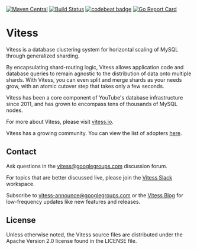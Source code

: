 [![Maven Central](https://maven-badges.herokuapp.com/maven-central/io.vitess/vitess-jdbc/badge.svg)](https://maven-badges.herokuapp.com/maven-central/io.vitess/vitess-jdbc)
[![Build Status](https://travis-ci.org/vitessio/vitess.svg?branch=master)](https://travis-ci.org/vitessio/vitess/builds)
[![codebeat badge](https://codebeat.co/badges/51c9a056-1103-4522-9a9c-dc623821ea87)](https://codebeat.co/projects/github-com-youtube-vitess)
[![Go Report Card](https://goreportcard.com/badge/github.com/vitessio/vitess)](https://goreportcard.com/report/github.com/vitessio/vitess)

# Vitess

Vitess is a database clustering system for horizontal scaling of MySQL
through generalized sharding.

By encapsulating shard-routing logic, Vitess allows application code and
database queries to remain agnostic to the distribution of data onto
multiple shards. With Vitess, you can even split and merge shards as your needs
grow, with an atomic cutover step that takes only a few seconds.

Vitess has been a core component of YouTube's database infrastructure
since 2011, and has grown to encompass tens of thousands of MySQL nodes.

For more about Vitess, please visit [vitess.io](https://vitess.io).

Vitess has a growing community. You can view the list of adopters
[here](https://github.com/vitessio/vitess/blob/master/ADOPTERS.md).

## Contact

Ask questions in the
[vitess@googlegroups.com](https://groups.google.com/forum/#!forum/vitess)
discussion forum.

For topics that are better discussed live, please join the
[Vitess Slack](https://bit.ly/vitess-slack) workspace.

Subscribe to
[vitess-announce@googlegroups.com](https://groups.google.com/forum/#!forum/vitess-announce)
or the [Vitess Blog](https://blog.vitess.io/)
for low-frequency updates like new features and releases.

## License

Unless otherwise noted, the Vitess source files are distributed
under the Apache Version 2.0 license found in the LICENSE file.
